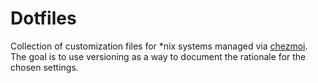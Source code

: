 # Dotfiles #
Collection of customization files for *nix systems managed via [chezmoi](https://www.chezmoi.io).
The goal is to use versioning as a way to document the rationale for the chosen settings.
